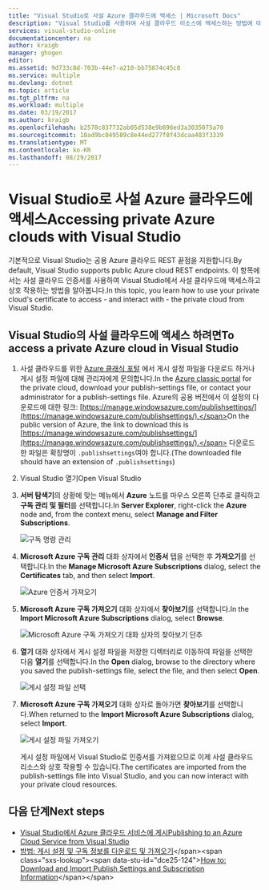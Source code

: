 ```yaml
---
title: "Visual Studio로 사설 Azure 클라우드에 액세스 | Microsoft Docs"
description: "Visual Studio를 사용하여 사설 클라우드 리소스에 액세스하는 방법에 대해 알아봅니다."
services: visual-studio-online
documentationcenter: na
author: kraigb
manager: ghogen
editor: 
ms.assetid: 9d733c8d-703b-44e7-a210-bb75874c45c8
ms.service: multiple
ms.devlang: dotnet
ms.topic: article
ms.tgt_pltfrm: na
ms.workload: multiple
ms.date: 03/19/2017
ms.author: kraigb
ms.openlocfilehash: b2578c837732ab05d538e9b896ed3a3035075a70
ms.sourcegitcommit: 18ad9bc049589c8e44ed277f8f43dcaa483f3339
ms.translationtype: MT
ms.contentlocale: ko-KR
ms.lasthandoff: 08/29/2017
---
```

# <a name="accessing-private-azure-clouds-with-visual-studio"></a><span data-ttu-id="dce25-103">Visual Studio로 사설 Azure 클라우드에 액세스</span><span class="sxs-lookup"><span data-stu-id="dce25-103">Accessing private Azure clouds with Visual Studio</span></span>
<span data-ttu-id="dce25-104">기본적으로 Visual Studio는 공용 Azure 클라우드 REST 끝점을 지원합니다.</span><span class="sxs-lookup"><span data-stu-id="dce25-104">By default, Visual Studio supports public Azure cloud REST endpoints.</span></span> <span data-ttu-id="dce25-105">이 항목에서는 사설 클라우드 인증서를 사용하여 Visual Studio에서 사설 클라우드에 액세스하고 상호 작용하는 방법을 알아봅니다.</span><span class="sxs-lookup"><span data-stu-id="dce25-105">In this topic, you learn how to use your private cloud's certificate to access - and interact with - the private cloud from Visual Studio.</span></span>

## <a name="to-access-a-private-azure-cloud-in-visual-studio"></a><span data-ttu-id="dce25-106">Visual Studio의 사설 클라우드에 액세스 하려면</span><span class="sxs-lookup"><span data-stu-id="dce25-106">To access a private Azure cloud in Visual Studio</span></span>
1. <span data-ttu-id="dce25-107">사설 클라우드를 위한 [Azure 클래식 포털](http://go.microsoft.com/fwlink/?LinkID=213885) 에서 게시 설정 파일을 다운로드 하거나 게시 설정 파일에 대해 관리자에게 문의합니다.</span><span class="sxs-lookup"><span data-stu-id="dce25-107">In the [Azure classic portal](http://go.microsoft.com/fwlink/?LinkID=213885) for the private cloud, download your publish-settings file, or contact your administrator for a publish-settings file.</span></span> <span data-ttu-id="dce25-108">Azure의 공용 버전에서 이 설정의 다운로드에 대한 링크: [https://manage.windowsazure.com/publishsettings/](https://manage.windowsazure.com/publishsettings/).</span><span class="sxs-lookup"><span data-stu-id="dce25-108">On the public version of Azure, the link to download this is [https://manage.windowsazure.com/publishsettings/](https://manage.windowsazure.com/publishsettings/).</span></span> <span data-ttu-id="dce25-109">다운로드한 파일은 확장명이 `.publishsettings`여야 합니다.</span><span class="sxs-lookup"><span data-stu-id="dce25-109">(The downloaded file should have an extension of `.publishsettings`)</span></span>

1. <span data-ttu-id="dce25-110">Visual Studio 열기</span><span class="sxs-lookup"><span data-stu-id="dce25-110">Open Visual Studio</span></span>

1. <span data-ttu-id="dce25-111">**서버 탐색기**의 상황에 맞는 메뉴에서 **Azure** 노드를 마우스 오른쪽 단추로 클릭하고 **구독 관리 및 필터**를 선택합니다.</span><span class="sxs-lookup"><span data-stu-id="dce25-111">In **Server Explorer**, right-click the **Azure** node and, from the context menu, select **Manage and Filter Subscriptions**.</span></span>
   
    ![구독 명령 관리](./media/vs-azure-tools-access-private-azure-clouds-with-visual-studio/IC790778.png)

1. <span data-ttu-id="dce25-113">**Microsoft Azure 구독 관리** 대화 상자에서 **인증서** 탭을 선택한 후 **가져오기**를 선택합니다.</span><span class="sxs-lookup"><span data-stu-id="dce25-113">In the **Manage Microsoft Azure Subscriptions** dialog, select the **Certificates** tab, and then select **Import**.</span></span>
   
    ![Azure 인증서 가져오기](./media/vs-azure-tools-access-private-azure-clouds-with-visual-studio/IC790779.png)

1. <span data-ttu-id="dce25-115">**Microsoft Azure 구독 가져오기** 대화 상자에서 **찾아보기**를 선택합니다.</span><span class="sxs-lookup"><span data-stu-id="dce25-115">In the **Import Microsoft Azure Subscriptions** dialog, select **Browse**.</span></span>

    ![Microsoft Azure 구독 가져오기 대화 상자의 찾아보기 단추](./media/vs-azure-tools-access-private-azure-clouds-with-visual-studio/browse-button.png)

1. <span data-ttu-id="dce25-117">**열기** 대화 상자에서 게시 설정 파일을 저장한 디렉터리로 이동하여 파일을 선택한 다음 **열기**를 선택합니다.</span><span class="sxs-lookup"><span data-stu-id="dce25-117">In the **Open** dialog, browse to the directory where you saved the publish-settings file, select the file, and then select **Open**.</span></span>

    ![게시 설정 파일 선택](./media/vs-azure-tools-access-private-azure-clouds-with-visual-studio/select-publish-settings-file.png)

1. <span data-ttu-id="dce25-119">**Microsoft Azure 구독 가져오기** 대화 상자로 돌아가면 **찾아보기**를 선택합니다.</span><span class="sxs-lookup"><span data-stu-id="dce25-119">When returned to the **Import Microsoft Azure Subscriptions** dialog, select **Import**.</span></span>

    ![게시 설정 파일 가져오기](./media/vs-azure-tools-access-private-azure-clouds-with-visual-studio/IC790780.png)

    <span data-ttu-id="dce25-121">게시 설정 파일에서 Visual Studio로 인증서를 가져왔으므로 이제 사설 클라우드 리소스와 상호 작용할 수 있습니다.</span><span class="sxs-lookup"><span data-stu-id="dce25-121">The certificates are imported from the publish-settings file into Visual Studio, and you can now interact with your private cloud resources.</span></span>
   
## <a name="next-steps"></a><span data-ttu-id="dce25-122">다음 단계</span><span class="sxs-lookup"><span data-stu-id="dce25-122">Next steps</span></span>
- [<span data-ttu-id="dce25-123">Visual Studio에서 Azure 클라우드 서비스에 게시</span><span class="sxs-lookup"><span data-stu-id="dce25-123">Publishing to an Azure Cloud Service from Visual Studio</span></span>](https://msdn.microsoft.com/library/azure/ee460772.aspx)
- <span data-ttu-id="dce25-124">[방법: 게시 설정 및 구독 정보를 다운로드 및 가져오기](https://msdn.microsoft.com/library/dn385850\(v=nav.70\).aspx)</span><span class="sxs-lookup"><span data-stu-id="dce25-124">[How to: Download and Import Publish Settings and Subscription Information](https://msdn.microsoft.com/library/dn385850\(v=nav.70\).aspx)</span></span>
